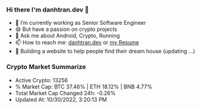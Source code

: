 ### Hi there I'm danhtran.dev 👋

- 🔭 I’m currently working as Senior Software Engineer
- 😄 But have a passion on crypto projects
- 💬 Ask me about Android, Crypto, Running 
- 📫 How to reach me: <a href="https://danhtran.dev" target="_blank">danhtran.dev</a> or <a href="Developer-Resume.pdf" target="_blank">my Resume</a>
- 🌱 Building a website to help people find their dream house (updating ...)

### Crypto Market Summarize
- Active Crypto: 13256
- % Market Cap: BTC 37.46% | ETH 18.12% | BNB 4.77%
- Total Market Cap Changed 24h: -0.26%
- Updated At: 10/30/2022, 3:20:13 PM
